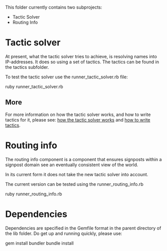 This folder currently contains two subprojects:

- Tactic Solver
- Routing Info

# Tactic solver

At present, what the tactic solver tries to achieve, is resolving names into
IP-addresses. It does so using a set of tactics. The tactics can be found in
the tactics subfolder.

To test the tactic solver use the runner_tactic_solver.rb file:

  ruby runner_tactic_solver.rb

## More

For more information on how the tactic solver works, and how to write tactics
for it, please see: [how the tactic solver works](docs/tactic_solver.md) and
[how to write tactics](docs/writing_tactics.md).


# Routing info

The routing info component is a component that ensures signposts within
a signpost domain see an eventually consistent view of the world.

In its current form it does not take the new tactic solver into account.

The current version can be tested using the runner_routing_info.rb

  ruby runner_routing_info.rb


# Dependencies

Dependencies are specified in the Gemfile format in the parent directory of the
lib folder. Do get up and running quickly, please use:

  gem install bundler
  bundle install

